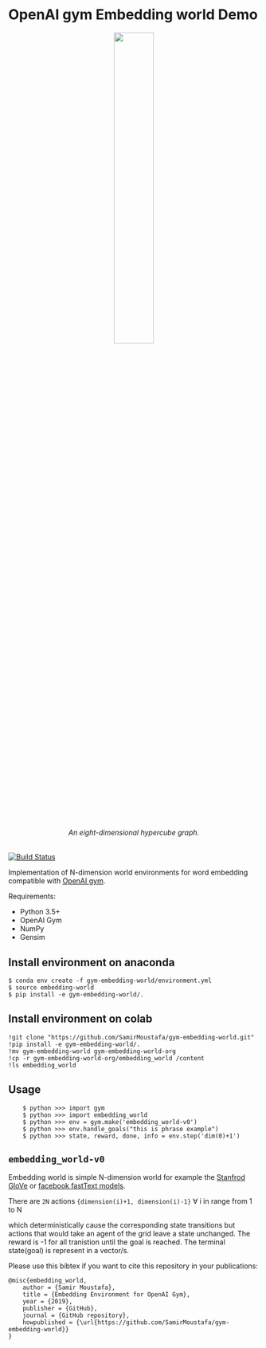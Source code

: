 
OpenAI gym Embedding world Demo
===============================

<div align="center">
  <img width="40%" src="https://raw.githubusercontent.com/SamirMoustafa/gym-embedding-world/master/assets/9-dimensional-hypercube.gif"><br><br>
  <h6>An eight-dimensional hypercube graph.</h6>
</div>

[![Build Status](https://travis-ci.org/SamirMoustafa/gym-embedding-world.svg?branch=master)](https://travis-ci.org/SamirMoustafa/gym-embedding-world)

Implementation of N-dimension world environments for word embedding compatible with [OpenAI gym](https://github.com/openai/gym>).

Requirements:
- Python 3.5+
- OpenAI Gym
- NumPy
- Gensim

Install environment on anaconda
-------------------------------

    $ conda env create -f gym-embedding-world/environment.yml
    $ source embedding-world
    $ pip install -e gym-embedding-world/.

Install environment on colab
----------------------------

    !git clone "https://github.com/SamirMoustafa/gym-embedding-world.git"
    !pip install -e gym-embedding-world/.
    !mv gym-embedding-world gym-embedding-world-org
    !cp -r gym-embedding-world-org/embedding_world /content
    !ls embedding_world

Usage
-----

        $ python >>> import gym
        $ python >>> import embedding_world
        $ python >>> env = gym.make('embedding_world-v0')
        $ python >>> env.handle_goals("this is phrase example")
        $ python >>> state, reward, done, info = env.step('dim(0)+1')

``embedding_world-v0``
----------------------

Embedding world is simple N-dimension world for example the [Stanfrod GloVe](https://nlp.stanford.edu/projects/glove/) or [facebook fastText models](https://github.com/facebookresearch/fastText/blob/master/pretrained-vectors.md).

There are `2N` actions `{dimension(i)+1, dimension(i)-1}` ∀ i in range from 1 to N


which deterministically cause the corresponding state transitions
but actions that would take an agent of the grid leave a state unchanged.
The reward is -1 for all tranistion until the goal is reached.
The terminal state(goal) is represent in a vector/s.

Please use this bibtex if you want to cite this repository in your publications:

```
@misc{embedding_world,
    author = {Samir Moustafa},
    title = {Embedding Environment for OpenAI Gym},
    year = {2019},
    publisher = {GitHub},
    journal = {GitHub repository},
    howpublished = {\url{https://github.com/SamirMoustafa/gym-embedding-world}}
}
```

